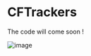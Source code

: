 # CFTrackers

The code will come soon !

![image](https://github.com/HonglinChu/CFTrackers/tree/master/image/cf.jpg)


